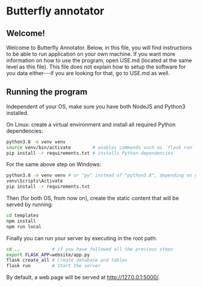 # Butterfly annotator

## Welcome!
Welcome to Butterfly Annotator. Below, in this file, you will find instructions to be able to run application on your own machine. If you want more information on how to use the program, open USE.md (located at the same level as this file). This file does not explain how to setup the software for you data either---if you are looking for that, go to USE.md as well.

## Running the program

Independent of your OS, make sure you have both NodeJS and Python3 installed. 

On Linux: create a virtual environment and install all required Python dependencies:
```bash
python3.8 -m venv venv
source venv/bin/activate        # enables commands such as `flask run` (see later)
pip install -r requirements.txt # installs Python dependencies
```
For the same above step on Windows:
```bash
python3.8 -m venv venv # or "py" instead of "python3.8", depending on your installation
venv\Scripts\Activate
pip install -r requirements.txt
```

Then (for both OS, from now on), create the static content that will be served by running:
```bash
cd templates
npm install
npm run local
```

Finally you can run your server by executing in the root path:
```bash
cd ..            # if you have followed all the previous steps
export FLASK_APP=website/app.py
flask create_all # Create database and tables
flask run        # Start the server
```

By default, a web page will be served at http://127.0.0.1:5000/.
